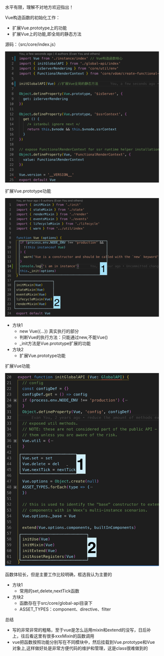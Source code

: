 水平有限，理解不对地方欢迎指出！

Vue构造函数的初始化工作：
- 扩展Vue.prototype上的功能
- 扩展Vue上的功能,即全局的静态方法

源码：（src/core/index.js）

![](../img/vue1.png)

扩展Vue.prototype功能

![](../img/vue2.png)

- 方块1
    - new Vue({...}) 真实执行的部分
    - 判断Vue的执行方法：只能通过new,不能Vue()
    - _init方法是Vue.prototype扩展的功能
- 方块2
    - 扩展Vue.prototype功能

扩展Vue功能

![](../img/vue3.png)

函数体较长，但是主要工作比较明确，框选我认为主要的

- 方块1
    - 常用的set,delete,nextTick函数
- 方块2 
    - 函数存在于src/core/global-api目录下
    - ASSET_TYPES：component、directive、filter

总结
- 写的非常非常的粗略，至于vue是怎么运用mixin和extend的没写，日后补上，往后看这里有很多xxxMixin的函数调用
- vue把函数按照功能分别写在不同模块中，然后挂载到Vue.prototype和Vue对象上,这样做好处是非常方便代码的维护和管理，这是class很难做到的
